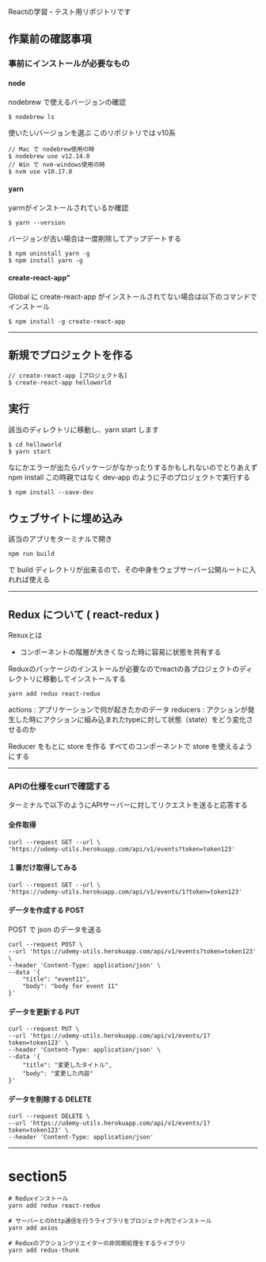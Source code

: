 Reactの学習・テスト用リポジトリです

## 作業前の確認事項

### 事前にインストールが必要なもの

#### node

nodebrew で使えるバージョンの確認

```
$ nodebrew ls
```

使いたいバージョンを選ぶ
このリポジトリでは v10系

```
// Mac で nodebrew使用の時
$ nodebrew use v12.14.0
// Win で nvm-windows使用の時
$ nvm use v10.17.0
```

#### yarn

yarmがインストールされているか確認

```
$ yarn --version
```

バージョンが古い場合は一度削除してアップデートする

```
$ npm uninstall yarn -g
$ npm install yarn -g
```

#### create-react-app”

Global に create-react-app がインストールされてない場合は以下のコマンドでインストール

```
$ npm install -g create-react-app
```

---

## 新規でプロジェクトを作る

```
// create-react-app [プロジェクト名]
$ create-react-app helloworld
```

## 実行

該当のディレクトリに移動し、yarn start します

```
$ cd helloworld
$ yarn start
```

なにかエラーが出たらパッケージがなかったりするかもしれないのでとりあえず	 npm install
この時親ではなく dev-app のように子のプロジェクトで実行する
```
$ npm install --save-dev
```

## ウェブサイトに埋め込み

該当のアプリをターミナルで開き

```
npm run build
```

で build ディレクトリが出来るので、その中身をウェブサーバー公開ルートに入れれば使える

---

## Redux について ( react-redux )

Rexuxとは

* コンポーネントの階層が大きくなった時に容易に状態を共有する

Reduxのパッケージのインストールが必要なのでreactの各プロジェクトのディレクトリに移動してインストールする

```
yarn add redux react-redux
```

actions : アプリケーションで何が起きたかのデータ
reducers : アクションが発生した時にアクションに組み込まれたtypeに対して状態（state）をどう変化させるのか

Reducer をもとに store を作る
すべてのコンポーネントで store を使えるようにする


---

### APIの仕様をcurlで確認する

ターミナルで以下のようにAPIサーバーに対してリクエストを送ると応答する

#### 全件取得
```
curl --request GET --url \
'https://udemy-utils.herokuapp.com/api/v1/events?token=token123'
```

#### １番だけ取得してみる
```
curl --request GET --url \
'https://udemy-utils.herokuapp.com/api/v1/events/1?token=token123'
```

#### データを作成する POST

POST で json のデータを送る
```
curl --request POST \
--url 'https://udemy-utils.herokuapp.com/api/v1/events?token=token123' \
--header 'Content-Type: application/json' \
--data '{
	"title": "event11",
	"body": "body for event 11"
}'
```

#### データを更新する PUT
```
curl --request PUT \
--url 'https://udemy-utils.herokuapp.com/api/v1/events/1?token=token123' \
--header 'Content-Type: application/json' \
--data '{
	"title": "変更したタイトル",
	"body": "変更した内容"
}'
```

#### データを削除する DELETE
```
curl --request DELETE \
--url 'https://udemy-utils.herokuapp.com/api/v1/events/1?token=token123' \
--header 'Content-Type: application/json'
```

---

# section5


```
# Reduxインストール
yarn add redux react-redux

# サーバーとのhttp通信を行うライブラリをプロジェクト内でインストール
yarn add axios

# Reduxのアクションクリエイターの非同期処理をするライブラリ
yarn add redux-thunk
```
